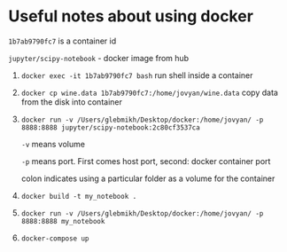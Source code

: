 # Useful notes about using docker

`1b7ab9790fc7` is a container id

`jupyter/scipy-notebook` - docker image from hub

1. `docker exec -it 1b7ab9790fc7 bash` run shell inside a container

2. `docker cp wine.data 1b7ab9790fc7:/home/jovyan/wine.data` copy data from the disk into container

3. `docker run -v /Users/glebmikh/Desktop/docker:/home/jovyan/ -p 8888:8888 jupyter/scipy-notebook:2c80cf3537ca`

   `-v` means volume

   `-p` means port. First comes host port, second: docker container port

    colon indicates using a particular folder as a volume for the container

4. `docker build -t my_notebook .`

5. `docker run -v /Users/glebmikh/Desktop/docker:/home/jovyan/ -p 8888:8888 my_notebook`

6. `docker-compose up`
